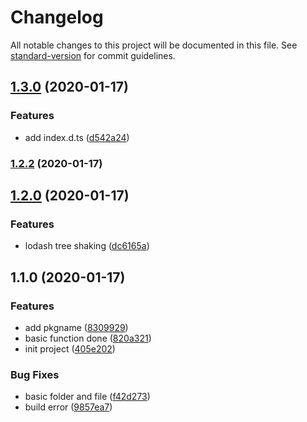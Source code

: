 # Changelog

All notable changes to this project will be documented in this file. See [standard-version](https://github.com/conventional-changelog/standard-version) for commit guidelines.

## [1.3.0](https://github.com/juicecube/localStore/compare/v1.2.2...v1.3.0) (2020-01-17)


### Features

* add index.d.ts ([d542a24](https://github.com/juicecube/localStore/commit/d542a24ffd41ccb137a5a93f518c46173222a1a9))

### [1.2.2](https://github.com/juicecube/localStore/compare/v1.2.0...v1.2.2) (2020-01-17)

## [1.2.0](https://github.com/juicecube/localStore/compare/v1.1.0...v1.2.0) (2020-01-17)


### Features

* lodash tree shaking ([dc6165a](https://github.com/juicecube/localStore/commit/dc6165a1fadd7c9683be96639f23f561f01efc08))

## 1.1.0 (2020-01-17)


### Features

* add pkgname ([8309929](https://github.com/juicecube/localStore/commit/8309929f9b7b867d7dde2e791231ce6e759723fd))
* basic function done ([820a321](https://github.com/juicecube/localStore/commit/820a321c163b27f0010644450939d2c517158cbb))
* init project ([405e202](https://github.com/juicecube/localStore/commit/405e2028dafdc491720114053302d7f0d469db9f))


### Bug Fixes

* basic folder and file ([f42d273](https://github.com/juicecube/localStore/commit/f42d273f5f9f88c64b8ea68ba70b8115164e1365))
* build error ([9857ea7](https://github.com/juicecube/localStore/commit/9857ea7ef58c01129b068023a371e9221a9e04b0))
